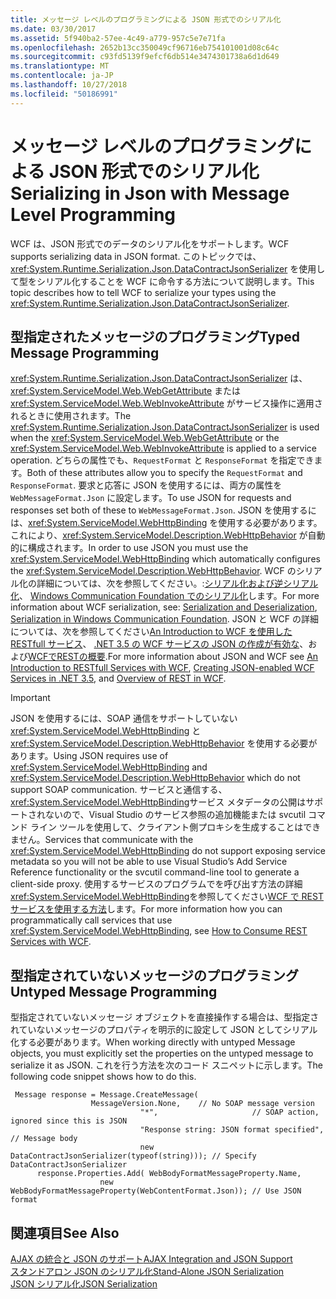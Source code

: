 ```yaml
---
title: メッセージ レベルのプログラミングによる JSON 形式でのシリアル化
ms.date: 03/30/2017
ms.assetid: 5f940ba2-57ee-4c49-a779-957c5e7e71fa
ms.openlocfilehash: 2652b13cc350049cf96716eb754101001d08c64c
ms.sourcegitcommit: c93fd5139f9efcf6db514e3474301738a6d1d649
ms.translationtype: MT
ms.contentlocale: ja-JP
ms.lasthandoff: 10/27/2018
ms.locfileid: "50186991"
---
```

# <a name="serializing-in-json-with-message-level-programming"></a><span data-ttu-id="ce991-102">メッセージ レベルのプログラミングによる JSON 形式でのシリアル化</span><span class="sxs-lookup"><span data-stu-id="ce991-102">Serializing in Json with Message Level Programming</span></span>
<span data-ttu-id="ce991-103">WCF は、JSON 形式でのデータのシリアル化をサポートします。</span><span class="sxs-lookup"><span data-stu-id="ce991-103">WCF supports serializing data in JSON format.</span></span> <span data-ttu-id="ce991-104">このトピックでは、<xref:System.Runtime.Serialization.Json.DataContractJsonSerializer> を使用して型をシリアル化することを WCF に命令する方法について説明します。</span><span class="sxs-lookup"><span data-stu-id="ce991-104">This topic describes how to tell WCF to serialize your types using the <xref:System.Runtime.Serialization.Json.DataContractJsonSerializer>.</span></span>  
  
## <a name="typed-message-programming"></a><span data-ttu-id="ce991-105">型指定されたメッセージのプログラミング</span><span class="sxs-lookup"><span data-stu-id="ce991-105">Typed Message Programming</span></span>  
 <span data-ttu-id="ce991-106"><xref:System.Runtime.Serialization.Json.DataContractJsonSerializer> は、<xref:System.ServiceModel.Web.WebGetAttribute> または <xref:System.ServiceModel.Web.WebInvokeAttribute> がサービス操作に適用されるときに使用されます。</span><span class="sxs-lookup"><span data-stu-id="ce991-106">The <xref:System.Runtime.Serialization.Json.DataContractJsonSerializer> is used when the <xref:System.ServiceModel.Web.WebGetAttribute> or the <xref:System.ServiceModel.Web.WebInvokeAttribute> is applied to a service operation.</span></span> <span data-ttu-id="ce991-107">どちらの属性でも、`RequestFormat` と `ResponseFormat` を指定できます。</span><span class="sxs-lookup"><span data-stu-id="ce991-107">Both of these attributes allow you to specify the `RequestFormat` and `ResponseFormat`.</span></span> <span data-ttu-id="ce991-108">要求と応答に JSON を使用するには、両方の属性を `WebMessageFormat.Json` に設定します。</span><span class="sxs-lookup"><span data-stu-id="ce991-108">To use JSON for requests and responses set both of these to `WebMessageFormat.Json`.</span></span>  <span data-ttu-id="ce991-109">JSON を使用するには、<xref:System.ServiceModel.WebHttpBinding> を使用する必要があります。これにより、<xref:System.ServiceModel.Description.WebHttpBehavior> が自動的に構成されます。</span><span class="sxs-lookup"><span data-stu-id="ce991-109">In order to use JSON you must use the <xref:System.ServiceModel.WebHttpBinding> which automatically configures the <xref:System.ServiceModel.Description.WebHttpBehavior>.</span></span> <span data-ttu-id="ce991-110">WCF のシリアル化の詳細については、次を参照してください。:[シリアル化および逆シリアル化](../../../../docs/framework/wcf/feature-details/serialization-and-deserialization.md)、 [Windows Communication Foundation でのシリアル化](https://msdn.microsoft.com/magazine/cc163569.aspx)します。</span><span class="sxs-lookup"><span data-stu-id="ce991-110">For more information about WCF serialization, see: [Serialization and Deserialization](../../../../docs/framework/wcf/feature-details/serialization-and-deserialization.md), [Serialization in Windows Communication Foundation](https://msdn.microsoft.com/magazine/cc163569.aspx).</span></span> <span data-ttu-id="ce991-111">JSON と WCF の詳細については、次を参照してください[An Introduction to WCF を使用した RESTfull サービス](https://msdn.microsoft.com/magazine/dd315413.aspx)、 [.NET 3.5 の WCF サービスの JSON の作成が有効な](https://www.pluralsight-training.net/community/blogs/fritz/archive/2008/01/31/50121.aspx)、および[WCFでRESTの概要](https://msdn.microsoft.com/netframework/dd547388).</span><span class="sxs-lookup"><span data-stu-id="ce991-111">For more information about JSON and WCF see [An Introduction to RESTfull Services with WCF](https://msdn.microsoft.com/magazine/dd315413.aspx), [Creating JSON-enabled WCF Services in .NET 3.5](https://www.pluralsight-training.net/community/blogs/fritz/archive/2008/01/31/50121.aspx), and [Overview of REST in WCF](https://msdn.microsoft.com/netframework/dd547388).</span></span>  
  
> [!IMPORTANT]
>  <span data-ttu-id="ce991-112">JSON を使用するには、SOAP 通信をサポートしていない <xref:System.ServiceModel.WebHttpBinding> と <xref:System.ServiceModel.Description.WebHttpBehavior> を使用する必要があります。</span><span class="sxs-lookup"><span data-stu-id="ce991-112">Using JSON requires use of <xref:System.ServiceModel.WebHttpBinding> and <xref:System.ServiceModel.Description.WebHttpBehavior> which do not support SOAP communication.</span></span> <span data-ttu-id="ce991-113">サービスと通信する、<xref:System.ServiceModel.WebHttpBinding>サービス メタデータの公開はサポートされないので、Visual Studio のサービス参照の追加機能または svcutil コマンド ライン ツールを使用して、クライアント側プロキシを生成することはできません。</span><span class="sxs-lookup"><span data-stu-id="ce991-113">Services that communicate with the <xref:System.ServiceModel.WebHttpBinding> do not support exposing service metadata so you will not be able to use Visual Studio’s Add Service Reference functionality or the svcutil command-line tool to generate a client-side proxy.</span></span> <span data-ttu-id="ce991-114">使用するサービスのプログラムでを呼び出す方法の詳細<xref:System.ServiceModel.WebHttpBinding>を参照してください[WCF で REST サービスを使用する方法](https://blogs.msdn.com/b/pedram/archive/2008/04/21/how-to-consume-rest-services-with-wcf.aspx)します。</span><span class="sxs-lookup"><span data-stu-id="ce991-114">For more information how you can programmatically call services that use <xref:System.ServiceModel.WebHttpBinding>, see [How to Consume REST Services with WCF](https://blogs.msdn.com/b/pedram/archive/2008/04/21/how-to-consume-rest-services-with-wcf.aspx).</span></span>  
  
## <a name="untyped-message-programming"></a><span data-ttu-id="ce991-115">型指定されていないメッセージのプログラミング</span><span class="sxs-lookup"><span data-stu-id="ce991-115">Untyped Message Programming</span></span>  
 <span data-ttu-id="ce991-116">型指定されていないメッセージ オブジェクトを直接操作する場合は、型指定されていないメッセージのプロパティを明示的に設定して JSON としてシリアル化する必要があります。</span><span class="sxs-lookup"><span data-stu-id="ce991-116">When working directly with untyped Message objects, you must explicitly set the properties on the untyped message to serialize it as JSON.</span></span> <span data-ttu-id="ce991-117">これを行う方法を次のコード スニペットに示します。</span><span class="sxs-lookup"><span data-stu-id="ce991-117">The following code snippet shows how to do this.</span></span>  
  
```  
 Message response = Message.CreateMessage(  
                  MessageVersion.None,    // No SOAP message version  
                             "*",                     // SOAP action, ignored since this is JSON  
                             "Response string: JSON format specified", // Message body  
                             new DataContractJsonSerializer(typeof(string))); // Specify DataContractJsonSerializer  
      response.Properties.Add( WebBodyFormatMessageProperty.Name,   
                    new WebBodyFormatMessageProperty(WebContentFormat.Json)); // Use JSON format  
```  
  
## <a name="see-also"></a><span data-ttu-id="ce991-118">関連項目</span><span class="sxs-lookup"><span data-stu-id="ce991-118">See Also</span></span>  
 [<span data-ttu-id="ce991-119">AJAX の統合と JSON のサポート</span><span class="sxs-lookup"><span data-stu-id="ce991-119">AJAX Integration and JSON Support</span></span>](../../../../docs/framework/wcf/feature-details/ajax-integration-and-json-support.md)  
 [<span data-ttu-id="ce991-120">スタンドアロン JSON のシリアル化</span><span class="sxs-lookup"><span data-stu-id="ce991-120">Stand-Alone JSON Serialization</span></span>](../../../../docs/framework/wcf/feature-details/stand-alone-json-serialization.md)  
 [<span data-ttu-id="ce991-121">JSON シリアル化</span><span class="sxs-lookup"><span data-stu-id="ce991-121">JSON Serialization</span></span>](../../../../docs/framework/wcf/samples/json-serialization.md)
